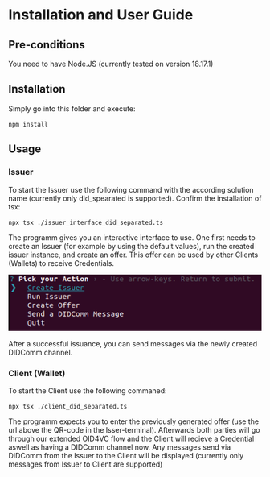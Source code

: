 # Installation and User Guide

## Pre-conditions
You need to have Node.JS (currently tested on version 18.17.1)

## Installation
Simply go into this folder and execute:
```shell
npm install
```

## Usage

### Issuer
To start the Issuer use the following command with the according solution name (currently only did_spearated is supported). Confirm the installation of tsx:
```shell
npx tsx ./issuer_interface_did_separated.ts
```
The programm gives you an interactive interface to use. One first needs to create an Issuer (for example by using the default values), run the created issuer instance, and create an offer. This offer can be used by other Clients (Wallets) to receive Credentials. 

![Issuer Interface](/Code/readme_images/issuer_interface.png)

After a successful issuance, you can send messages via the newly created DIDComm channel.

### Client (Wallet)
To start the Client use the following commaned:
```shell
npx tsx ./client_did_separated.ts
```
The programm expects you to enter the previously generated offer (use the url above the QR-code in the Isser-terminal). Afterwards both parties will go through our extended OID4VC flow and the Client will recieve a Credential aswell as having a DIDComm channel now.
Any messages send via DIDComm from the Issuer to the Client will be displayed (currently only messages from Issuer to Client are supported)

